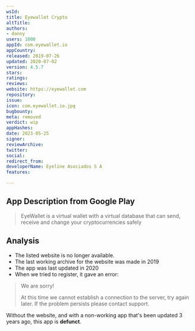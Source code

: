 ```yaml
---
wsId: 
title: Eyewallet Crypto
altTitle: 
authors:
- danny
users: 1000
appId: com.eyewallet.io
appCountry: 
released: 2019-07-26
updated: 2020-07-02
version: 4.5.7
stars: 
ratings: 
reviews: 
website: https://eyewallet.com
repository: 
issue: 
icon: com.eyewallet.io.jpg
bugbounty: 
meta: removed
verdict: wip
appHashes: 
date: 2023-05-25
signer: 
reviewArchive: 
twitter: 
social: 
redirect_from: 
developerName: Eyeline Asociados S A
features: 

---
```


## App Description from Google Play 

> EyeWallet is a virtual wallet with a virtual database that can send, receive and change your cryptocurrencies safely

## Analysis 

- The listed website is no longer available.
- The last working archive for the website was made in 2019 
- The app was last updated in 2020
- When we tried to register, it gave an error:

> We are sorry!
>
> At this time we cannot establish a connection to the server, try again later. If the problem persists please contact support. 

Without the website, and with a non-working app that's been updated 3 years ago, this app is **defunct**.